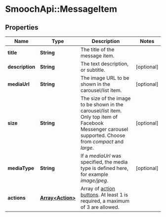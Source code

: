 # SmoochApi::MessageItem

## Properties
Name | Type | Description | Notes
------------ | ------------- | ------------- | -------------
**title** | **String** | The title of the message item. | 
**description** | **String** | The text description, or subtitle. | [optional] 
**mediaUrl** | **String** | The image URL to be shown in the carousel/list item. | [optional] 
**size** | **String** | The size of the image to be shown in the carousel/list item. Only top item of Facebook Messenger carousel supported. Choose from *compact* and *large*.  | [optional] 
**mediaType** | **String** | If a *mediaUrl* was specified, the media type is defined here, for example *image/jpeg*. | [optional] 
**actions** | [**Array&lt;Action&gt;**](Action.md) | Array of [action buttons](https://docs.smooch.io/rest/#action-buttons). At least 1 is required, a maximum of 3 are allowed. | 


